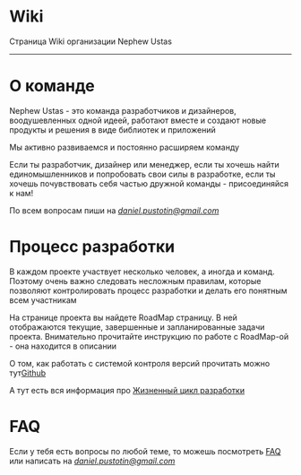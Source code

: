# Wiki

Страница Wiki организации Nephew Ustas

---

# О команде

Nephew Ustas - это команда разработчиков и дизайнеров, воодушевленных одной идеей,  работают вместе и создают новые продукты и решения в виде библиотек и приложений

Мы активно развиваемся и постоянно расширяем команду

Если ты разработчик, дизайнер или менеджер, если ты хочешь найти единомышленников и попробовать свои силы в разработке, если ты хочешь почувствовать себя частью дружной команды - присоединяйся к нам!

По всем вопросам пиши на *daniel.pustotin@gmail.com*

# Процесс разработки

В каждом проекте участвует несколько человек, а иногда и команд. Поэтому очень важно следовать несложным правилам, которые позволяют контролировать процесс разработки и делать его понятным всем участникам

На странице проекта вы найдете RoadMap страницу. В ней отображаются текущие, завершенные и запланированные задачи проекта. Внимательно прочитайте инструкцию по работе с RoadMap-ой - она находится в описании

О том, как работать с системой контроля версий прочитать можно тут[Github](Github%203cc2b.md)

А тут есть вся информация про [Жизненный цикл разработки](%D0%96%D0%B8%D0%B7%D0%BD%D0%B5%D0%BD%D0%BD%D1%8B%D0%B8%CC%86%20b7b24.md)

# FAQ

Если у тебя есть вопросы по любой теме, то можешь посмотреть [FAQ](FAQ%20e386d.md) или написать на *daniel.pustotin@gmail.com*